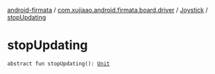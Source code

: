 [android-firmata](../../index.md) / [com.xujiaao.android.firmata.board.driver](../index.md) / [Joystick](index.md) / [stopUpdating](./stop-updating.md)

# stopUpdating

`abstract fun stopUpdating(): `[`Unit`](https://kotlinlang.org/api/latest/jvm/stdlib/kotlin/-unit/index.html)